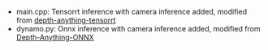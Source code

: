 + main.cpp: Tensorrt inference with camera inference added, modified from [depth-anything-tensorrt](https://github.com/spacewalk01/depth-anything-tensorrt)
+ dynamo.py: Onnx inference with camera inference added, modified from [Depth-Anything-ONNX](https://github.com/fabio-sim/Depth-Anything-ONNX/tree/main)
